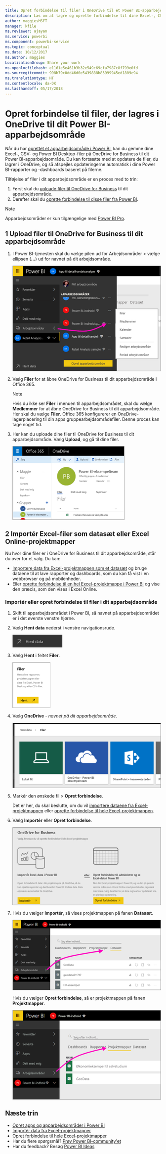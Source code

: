 ```yaml
---
title: Opret forbindelse til filer i OneDrive til et Power BI-apparbejdsområde
description: Læs om at lagre og oprette forbindelse til dine Excel-, CSV- og Power BI Desktop-filer på OneDrive til dit Power BI-apparbejdsområde.
author: maggiesMSFT
manager: kfile
ms.reviewer: ajayan
ms.service: powerbi
ms.component: powerbi-service
ms.topic: conceptual
ms.date: 10/12/2017
ms.author: maggies
LocalizationGroup: Share your work
ms.openlocfilehash: e1161e5e461b3b32e549c69cfa7987c8f799e0fd
ms.sourcegitcommit: 998b79c0dd46d0e5439888b83999945ed1809c94
ms.translationtype: HT
ms.contentlocale: da-DK
ms.lasthandoff: 05/17/2018
---
```

# <a name="connect-to-files-stored-in-onedrive-for-your-power-bi-app-workspace"></a>Opret forbindelse til filer, der lagres i OneDrive til dit Power BI-apparbejdsområde
Når du har [oprettet et apparbejdsområde i Power BI](service-create-distribute-apps.md), kan du gemme dine Excel-, CSV- og Power BI Desktop-filer på OneDrive for Business til dit Power BI-apparbejdsområde. Du kan fortsætte med at opdatere de filer, du lagrer i OneDrive, og så afspejles opdateringerne automatisk i dine Power BI-rapporter og -dashboards baseret på filerne. 

Tilføjelse af filer i dit apparbejdsområde er en proces med to trin: 

1. Først skal du [uploade filer til OneDrive for Business](service-connect-to-files-in-app-workspace-onedrive-for-business.md#1-upload-files-to-the-onedrive-for-business-for-your-app-workspace) til dit apparbejdsområde.
2. Derefter skal du [oprette forbindelse til disse filer fra Power BI](service-connect-to-files-in-app-workspace-onedrive-for-business.md#2-import-excel-files-as-datasets-or-as-excel-online-workbooks).

> [!NOTE]
> Apparbejdsområder er kun tilgængelige med [Power BI Pro](service-free-vs-pro.md).
> 
> 

## <a name="1-upload-files-to-the-onedrive-for-business-for-your-app-workspace"></a>1 Upload filer til OneDrive for Business til dit apparbejdsområde
1. I Power BI-tjenesten skal du vælge pilen ud for Arbejdsområder > vælge ellipsen (**…**) ud for navnet på dit arbejdsområde. 
   
   ![](media/service-connect-to-files-in-app-workspace-onedrive-for-business/power-bi-app-ellipsis.png)
2. Vælg **Filer** for at åbne OneDrive for Business til dit apparbejdsområde i Office 365.
   
   > [!NOTE]
   > Hvis du ikke ser **Filer** i menuen til apparbejdsområdet, skal du vælge **Medlemmer** for at åbne OneDrive for Business til dit apparbejdsområde. Her skal du vælge **Filer**. Office 365 konfigurerer en OneDrive-lagerplacering til din apps gruppearbejdsområdefiler. Denne proces kan tage noget tid. 
   > 
   > 
3. Her kan du uploade dine filer til OneDrive for Business til dit apparbejdsområde. Vælg **Upload**, og gå til dine filer.
   
   ![](media/service-connect-to-files-in-app-workspace-onedrive-for-business/pbi_grpfilesonedrive.png)

## <a name="2-import-excel-files-as-datasets-or-as-excel-online-workbooks"></a>2 Importér Excel-filer som datasæt eller Excel Online-projektmapper
Nu hvor dine filer er i OneDrive for Business til dit apparbejdsområde, står du over for et valg. Du kan: 

* [Importere data fra Excel-projektmappen som et datasæt](service-get-data-from-files.md) og bruge dataene til at lave rapporter og dashboards, som du kan få vist i en webbrowser og på mobilenheder.
* Eller [oprette forbindelse til en hel Excel-projektmappe i Power BI](service-excel-workbook-files.md) og vise den præcis, som den vises i Excel Online.

### <a name="import-or-connect-to-the-files-in-your-app-workspace"></a>Importér eller opret forbindelse til filer i dit apparbejdsområde
1. Skift til apparbejdsområdet i Power BI, så navnet på apparbejdsområdet er i det øverste venstre hjørne. 
2. Vælg **Hent data** nederst i venstre navigationsrude. 
   
   ![](media/service-connect-to-files-in-app-workspace-onedrive-for-business/power-bi-app-get-data-button.png)
3. Vælg **Hent** i feltet **Filer**.
   
   ![](media/service-connect-to-files-in-app-workspace-onedrive-for-business/pbi_getfiles.png)
4. Vælg **OneDrive** - *navnet på dit apparbejdsområde*.
   
    ![](media/service-connect-to-files-in-app-workspace-onedrive-for-business/pbi_grp_one_drive_shrpt.png)
5. Markér den ønskede fil > **Opret forbindelse**.
   
    Det er her, du skal beslutte, om du vil [importere dataene fra Excel-projektmappen](service-get-data-from-files.md) eller [oprette forbindelse til hele Excel-projektmappen](service-excel-workbook-files.md).
6. Vælg **Importér** eller **Opret forbindelse**.
   
    ![](media/service-connect-to-files-in-app-workspace-onedrive-for-business/pbi_importexceldataorwholecrop.png)
7. Hvis du vælger **Importér**, så vises projektmappen på fanen **Datasæt**. 
   
    ![](media/service-connect-to-files-in-app-workspace-onedrive-for-business/power-bi-app-excel-file-import.png)
   
    Hvis du vælger **Opret forbindelse**, så er projektmappen på fanen **Projektmapper**.
   
    ![](media/service-connect-to-files-in-app-workspace-onedrive-for-business/power-bi-app-excel-file-connect.png)

## <a name="next-steps"></a>Næste trin
* [Opret apps og apparbejdsområder i Power BI](service-create-distribute-apps.md)
* [Importér data fra Excel-projektmapper](service-get-data-from-files.md)
* [Opret forbindelse til hele Excel-projektmapper](service-excel-workbook-files.md)
* Har du flere spørgsmål? [Prøv Power BI-community'et](http://community.powerbi.com/)
* Har du feedback? Besøg [Power BI Ideas](https://ideas.powerbi.com/forums/265200-power-bi)

